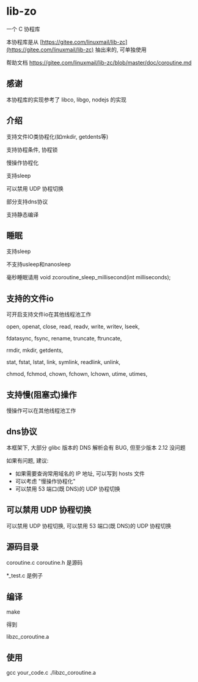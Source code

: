 <A name="readme_md" id="readme_md"></A>

# lib-zo

一个 C 协程库

本协程库是从 [https://gitee.com/linuxmail/lib-zc](https://gitee.com/linuxmail/lib-zc) 抽出来的,
可单独使用

帮助文档 https://gitee.com/linuxmail/lib-zc/blob/master/doc/coroutine.md

## 感谢

本协程库的实现参考了 libco, libgo, nodejs 的实现

## 介绍

支持文件IO类协程化(如mkdir, getdents等)

支持协程条件, 协程锁

慢操作协程化

支持sleep

可以禁用 UDP 协程切换

部分支持dns协议

支持静态编译

## 睡眠

支持sleep

不支持usleep和nanosleep

毫秒睡眠请用 void zcoroutine\_sleep\_millisecond(int milliseconds);

## 支持的文件io

可开启支持文件io在其他线程池工作

open, openat, close, read, readv, write, writev, lseek,

fdatasync, fsync, rename, truncate, ftruncate,

rmdir, mkdir, getdents,

stat, fstat, lstat, link, symlink, readlink, unlink,

chmod, fchmod, chown, fchown, lchown, utime, utimes,

## 支持慢(阻塞式)操作

慢操作可以在其他线程池工作

## dns协议

本框架下, 大部分 glibc 版本的 DNS 解析会有 BUG, 但至少版本 2.12 没问题

如果有问题, 建议:

* 如果需要查询常用域名的 IP 地址, 可以写到 hosts 文件
* 可以考虑 "慢操作协程化"
* 可以禁用 53 端口(既 DNS)的 UDP 协程切换

## 可以禁用 UDP 协程切换

可以禁用 UDP 协程切换, 可以禁用 53 端口(既 DNS)的 UDP 协程切换

## 源码目录

coroutine.c coroutine.h 是源码

\*\_test.c 是例子

## 编译

make

得到

libzc\_coroutine.a

## 使用

gcc your\_code.c ./libzc\_coroutine.a

